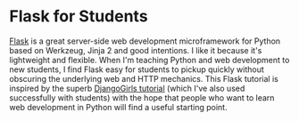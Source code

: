 Flask for Students
====

[Flask](http://flask.pocoo.org/) is a great server-side web development microframework for Python based on 
Werkzeug, Jinja 2 and good intentions. I like it because it's lightweight and flexible. When I'm teaching
Python and  web development to new students, I find Flask easy for students to pickup quickly without 
obscuring the underlying web and HTTP mechanics. This Flask tutorial is inspired by the superb 
[DjangoGirls tutorial](http://tutorial.djangogirls.org/en/) (which I've also used successfully with students)
with the hope that people who want to learn web development in Python will find a useful starting point.

